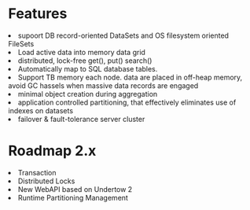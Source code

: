 # Features

<li>supoort DB record-oriented DataSets and OS filesystem oriented FileSets</li>
<li>Load active data into memory data grid</li>
<li>distributed, lock-free get(), put() search()</li>
<li>Automatically map to SQL database tables.</li>
<li>Support TB memory each node. data are placed in off-heap memory, avoid GC hassels when massive data records are engaged</li>
<li>minimal object creation during aggregation</li>
<li>application controlled partitioning, that effectively eliminates use of indexes on datasets</li>
<li>failover & fault-tolerance server cluster</li>

# Roadmap 2.x

<li>Transaction</li>
<li>Distributed Locks</li>
<li>New WebAPI based on Undertow 2</li>
<li>Runtime Partitioning Management</li>



